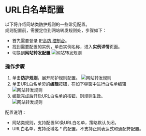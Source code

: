 # URL白名单配置
以下将介绍网站类防护规则的一些常见配置。</BR>
规则配置前，需要定位到网站转发规则处，步骤如下：
- 首先需要登录 [IP高防 控制台](https://ip-anti-console.jdcloud.com/instancelist)。
- 找到需要配置的实例，单击实例名称，进入**实例详情**页面。
- 切换到**网站转发配置**
   ![网站转发规则](https://github.com/jdcloudcom/cn/blob/edit/image/Advanced%20Anti-DDoS/web-rule%2002.png)



### 操作步骤
1. 单击**防护规则**，展开防护规则配置。
 ![网站转发规则](https://github.com/jdcloudcom/cn/blob/edit/image/Advanced%20Anti-DDoS/web-rule%2004.png)
2. 单击URL白名单旁的**编辑**按钮，在如下弹窗中进行白名单编辑
 ![网站转发规则](https://github.com/jdcloudcom/cn/blob/edit/image/Advanced%20Anti-DDoS/web-rule%2005.png)
3. 编辑完成后开启URL白名单的按钮，则规则生效。</BR>
 ![网站转发规则](https://github.com/jdcloudcom/cn/blob/edit/image/Advanced%20Anti-DDoS/web-rule%2006.png)
 
 配置说明：
-  网站类规则，支持配置50条URL白名单，策略默认关闭。
- URL白名单，支持泛域名 * 的配置，不支持正则表达式和通配符配置。




